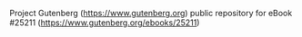 Project Gutenberg (https://www.gutenberg.org) public repository for eBook #25211 (https://www.gutenberg.org/ebooks/25211)
